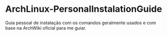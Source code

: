 # ArchLinux-PersonalInstalationGuide
Guia pessoal de instalação com os comandos geralmente usados e com base na ArchWiki oficial para me guiar.
